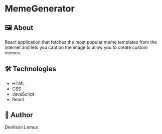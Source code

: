 # MemeGenerator

## 🖼️ About
React application that fetches the most popular meme templates from the internet and lets you caption the image to allow you to create custom memes.

## 🛠️ Technologies
- HTML
- CSS
- JavaScript
- React

## 👤 Author
Denilson Lemus
